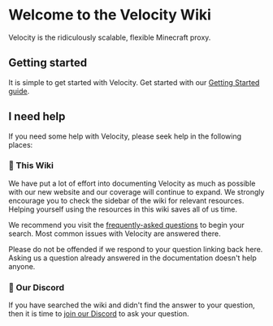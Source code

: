 # Welcome to the Velocity Wiki

Velocity is the ridiculously scalable, flexible Minecraft proxy.

## Getting started

It is simple to get started with Velocity. Get started with our
[Getting Started guide](getting-started/README.md).

## I need help

If you need some help with Velocity, please seek help in the following places:

### 📖 This Wiki

We have put a lot of effort into documenting Velocity as much as possible with our new website and
our coverage will continue to expand. We strongly encourage you to check the sidebar of the wiki for
relevant resources. Helping yourself using the resources in this wiki saves all of us time.

We recommend you visit the [frequently-asked questions](getting-started/faq.md) to begin your
search. Most common issues with Velocity are answered there.

Please do not be offended if we respond to your question linking back here. Asking us a question
already answered in the documentation doesn't help anyone.

### 💬 Our Discord

If you have searched the wiki and didn't find the answer to your question, then it is time to
[join our Discord](https://discord.gg/papermc) to ask your question.
